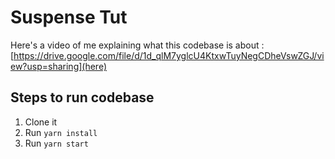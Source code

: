 # Suspense Tut

Here's a video of me explaining what this codebase is about : [https://drive.google.com/file/d/1d_qlM7yglcU4KtxwTuyNegCDheVswZGJ/view?usp=sharing](here)

## Steps to run codebase
1. Clone it
2. Run ```yarn install```
3. Run ```yarn start ```
